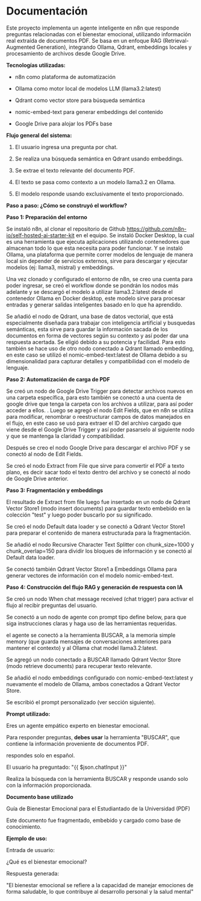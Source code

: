 # Documentación
Este proyecto implementa un agente inteligente en n8n que responde preguntas relacionadas con el bienestar emocional, utilizando información real extraída de documentos PDF. 
Se basa en un enfoque RAG (Retrieval-Augmented Generation), integrando Ollama, Qdrant, embeddings locales y procesamiento de archivos desde Google Drive.




**Tecnologías utilizadas:**

- n8n como plataforma de automatización

- Ollama como motor local de modelos LLM (llama3.2:latest)

- Qdrant como vector store para búsqueda semántica

- nomic-embed-text para generar embeddings del contenido

- Google Drive para alojar los PDFs base

**Flujo general del sistema:**

1. El usuario ingresa una pregunta por chat.

2. Se realiza una búsqueda semántica en Qdrant usando embeddings.

3. Se extrae el texto relevante del documento PDF.

4. El texto se pasa como contexto a un modelo llama3.2 en Ollama.

5. El modelo responde usando exclusivamente el texto proporcionado.


**Paso a paso: ¿Cómo se construyó el workflow?**

**Paso 1: Preparación del entorno**

Se instaló n8n, al clonar el repositorio de Github https://github.com/n8n-io/self-hosted-ai-starter-kit en el equipo.
Se instaló Docker Desktop, la cual es una herramienta que ejecuta aplicaciones utilizando contenedores que almacenan todo lo que esta necesita para poder funcionar.
Y se instaló Ollama, una plataforma que permite correr modelos de lenguaje de manera local sin depender de servicios externos, sirve para descargar y ejecutar modelos (ej: llama3, mistral) y embeddings.

Una vez clonado y configurado el entorno de n8n, se creo una cuenta para poder ingresar, se creó el workflow donde se pondrán los nodos más adelante y se descargó el modelo a utilizar llama3.2:latest desde el contenedor Ollama en Docker desktop, este modelo sirve para procesar entradas y generar salidas inteligentes basado en lo que ha aprendido.

Se añadió el nodo de Qdrant, una base de datos vectorial, que está especialmente diseñada para trabajar con inteligencia artificial y busquedas semánticas, esta sirve para guardar la información sacada de los documentos en forma de vectores según su contexto y así poder dar una respuesta acertada. Se eligió debido a su potencia y facilidad. Para esto también se hace uso de otro nodo conectado a Qdrant llamado embedding, en este caso se utilizó el nomic-embed-text:latest de Ollama debido a su dimensionalidad para capturar detalles y compatibilidad con el modelo de lenguaje.

**Paso 2: Automatización de carga de PDF**

Se creó  un nodo de Google Drive Trigger para detectar archivos nuevos en una carpeta específica, para esto también se conectó a una cuenta de google drive que tenga la carpeta con los archivos a utilizar, para así poder acceder a ellos.
.
Luego se agregó el nodo Edit Fields, que en n8n se utiliza para modificar, renombrar o reestructurar campos de datos manejados en el flujo, en este caso se usó para extraer el ID del archivo cargado que viene desde el Google Drive Trigger y así poder pasarselo al siguiente nodo y que se mantenga la claridad y compatibilidad.

Después se creo el nodo Google Drive para descargar el archivo PDF y se conectó al nodo de Edit Fields.

Se creó el nodo Extract from File que sirve para convertir el PDF a texto plano, es decir sacar todo el texto dentro del archivo y se conectó al nodo de Google Drive anterior.

**Paso 3: Fragmentación y embeddings**


El resultado  de Extract from file luego fue insertado en un nodo de Qdrant Vector Store1 (modo insert documents) para guardar texto embebido en la colección "test" y luego poder buscarlo por su significado.

Se creó el nodo Default data loader y se conectó a Qdrant Vector Store1 para preparar el contenido de manera estructurada para la fragmentación.

Se añadió el nodo Recursive Character Text Splitter con chunk_size=1000 y chunk_overlap=150 para dividir los bloques de información y se conectó al Default data loader.

Se conectó también Qdrant Vector Store1 a Embeddings Ollama para generar vectores de información con el modelo nomic-embed-text.


**Paso 4: Construcción del flujo RAG y generación de respuesta con IA**

Se creó un nodo When chat message received (chat trigger) para activar el flujo al recibir preguntas del usuario.

Se conectó a un nodo de agente con prompt tipo define below, para que siga instrucciones claras y haga uso de las herramientas requeridas.

el agente se conectó a la herramienta BUSCAR, a la memoria simple memory (que guarda mensajes de conversaciones anteriores para mantener el contexto) y al Ollama chat model llama3.2:latest.

Se agregó un nodo conectado a BUSCAR llamado Qdrant Vector Store (modo retrieve documents) para recuperar texto relevante.

Se añadió el nodo embeddings configurado con nomic-embed-text:latest y nuevamente el modelo de Ollama, ambos conectados a Qdrant Vector Store.

Se escribió el prompt personalizado (ver sección siguiente).






**Prompt utilizado:**

Eres un agente empático experto en bienestar emocional.

Para responder preguntas, **debes usar** la herramienta "BUSCAR", que contiene la información proveniente de documentos PDF.

respondes solo en español.

El usuario ha preguntado: "{{ $json.chatInput }}"

Realiza la búsqueda con la herramienta BUSCAR y responde usando solo con la información proporcionada.






**Documento base utilizado**

Guía de Bienestar Emocional para el Estudiantado de la Universidad (PDF)

Este documento fue fragmentado, embebido y cargado como base de conocimiento.






**Ejemplo de uso:**

Entrada de usuario:

¿Qué es el bienestar emocional?

Respuesta generada:

"El bienestar emocional se refiere a la capacidad de manejar emociones de forma saludable, lo que contribuye al desarrollo personal y la salud mental"



